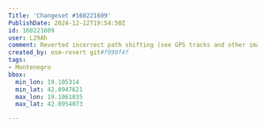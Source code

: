 ```yaml
---
Title: 'Changeset #160221609'
PublishDate: 2024-12-12T19:54:50Z
id: 160221609
user: L29Ah
comment: Reverted incorrect path shifting (see GPS tracks and other imagery, yours is poorly aligned) and unexplained removal
created_by: osm-revert git#f090f4f
tags:
- Montenegro
bbox:
  min_lon: 19.105314
  min_lat: 42.0947621
  max_lon: 19.1061835
  max_lat: 42.0954073

---
```

